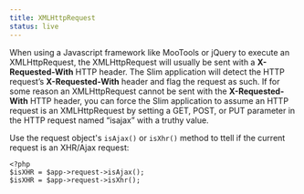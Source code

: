 ```yaml
---
title: XMLHttpRequest
status: live
---
```


When using a Javascript framework like MooTools or jQuery to execute an XMLHttpRequest, the XMLHttpRequest will
usually be sent with a **X-Requested-With** HTTP header. The Slim application will detect the HTTP
request’s **X-Requested-With** header and flag the request as such. If for some reason an XMLHttpRequest cannot
be sent with the **X-Requested-With** HTTP header, you can force the Slim application to assume an HTTP request
is an XMLHttpRequest by setting a GET, POST, or PUT parameter in the HTTP request named “isajax” with a truthy value.

Use the request object's `isAjax()` or `isXhr()` method to ttell if the current request is an XHR/Ajax request:

    <?php
    $isXHR = $app->request->isAjax();
    $isXHR = $app->request->isXhr();
